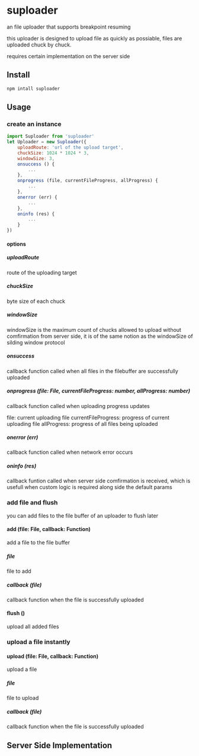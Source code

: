 # suploader

an file uploader that supports breakpoint resuming

this uploader is designed to upload file as quickly as possiable, files are uploaded chuck by chuck.

requires certain implementation on the server side

## Install

```sh
npm intall suploader
```

## Usage

### create an instance

```js
import Suploader from 'suploader'
let Uploader = new Suploader({
    uploadRoute: 'url of the upload target',
    chuckSize: 1024 * 1024 * 3,
    windowSize: 3,
    onsuccess () {
        ...
    },
    onprogress (file, currentFileProgress, allProgress) {
        ...
    },
    onerror (err) {
        ...
    },
    oninfo (res) {
        ...
    }
})
```

#### options

##### uploadRoute
route of the uploading target

##### chuckSize
byte size of each chuck 

##### windowSize
windowSize is the maximum count of chucks allowed to upload without comfirmation from server side, it is of the same notion as the windowSize of silding window protocol

##### onsuccess
callback function called when all files in the filebuffer are successfully uploaded

##### onprogress (file: File, currentFileProgress: number, allProgress: number)
callback function called when uploading progress updates

file: current uploading file
currentFileProgress: progress of current uploading file
allProgress: progress of all files being uploaded

##### onerror (err) 
callback function called when network error occurs

##### oninfo (res)
callback funtion called when server side comfirmation is received, which is usefull when custom logic is required along side the default params

### add file and flush

you can add files to the file buffer of an uploader to flush later

#### add (file: File, callback: Function)

add a file to the file buffer

##### file
file to add

##### callback (file)
callback function when the file is successfully uploaded

#### flush ()

upload all added files

### upload a file instantly

#### upload (file: File, callback: Function)
upload a file

##### file
file to upload

##### callback (file)
callback function when the file is successfully uploaded

## Server Side Implementation